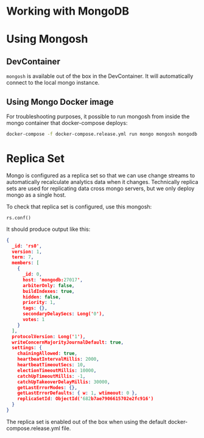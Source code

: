 # Working with MongoDB

# Using Mongosh

## DevContainer

`mongosh` is available out of the box in the DevContainer. It will automatically connect to the local mongo instance.

## Using Mongo Docker image

For troubleshooting purposes, it possible to run mongosh from inside the mongo container that docker-compose deploys:

```sh
docker-compose -f docker-compose.release.yml run mongo mongosh mongodb://mongo:27017

```

# Replica Set

Mongo is configured as a replica set so that we can use change streams to automatically recalculate analytics data when it changes. Technically replica sets are used for replicating data cross mongo servers, but we only deploy mongo as a single host.

To check that replica set is configured, use this mongosh:

```
rs.conf()
```

It should produce output like this:

```json
{
  _id: 'rs0',
  version: 1,
  term: 7,
  members: [
    {
      _id: 0,
      host: 'mongodb:27017',
      arbiterOnly: false,
      buildIndexes: true,
      hidden: false,
      priority: 1,
      tags: {},
      secondaryDelaySecs: Long('0'),
      votes: 1
    }
  ],
  protocolVersion: Long('1'),
  writeConcernMajorityJournalDefault: true,
  settings: {
    chainingAllowed: true,
    heartbeatIntervalMillis: 2000,
    heartbeatTimeoutSecs: 10,
    electionTimeoutMillis: 10000,
    catchUpTimeoutMillis: -1,
    catchUpTakeoverDelayMillis: 30000,
    getLastErrorModes: {},
    getLastErrorDefaults: { w: 1, wtimeout: 0 },
    replicaSetId: ObjectId('682b7ae7906615702e2fc916')
  }
}
```

The replica set is enabled out of the box when using the default docker-compose.release.yml file.
